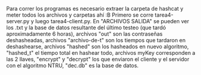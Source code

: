 Para correr los programas es necesario extraer la carpeta de hashcat y meter todos los archivos y carpetas ahí :B
Primero se corre tarea4-server.py y luego tarea4-client.py. En "ARCHIVOS SALIDA" se pueden ver los .txt y la base de datos resultante del último testeo (que tardó aproximadamente 6 horas), archivos "out" son las contraseñas deshasheadas, archivos "archivo-de-t" son los tiempos que tardaron en deshashearse, archivos "hashed" son los hasheados en nuevo algoritmo, "hashed_t" el tiempo total en hashear todo, archivos myKey corresponden a las 2 llaves, "encrypt" y "decrypt" los que enviaron el cliente y el servidor con el algoritmo NTRU, "dec.db" es la base de datos.

